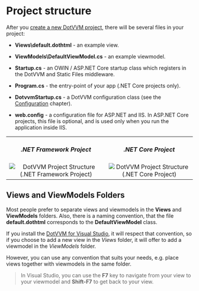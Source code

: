 # Project structure    

After you [create a new DotVVM project](/docs/tutorials/how-to-start-dotnet-451/{branch}), there will be several files in your project:

* **Views\default.dothtml** - an example view.

* **ViewModels\DefaultViewModel.cs** - an example viewmodel.

* **Startup.cs** - an OWIN / ASP.NET Core startup class which registers in the DotVVM and Static Files middleware.

* **Program.cs** - the entry-point of your app (.NET Core projects only).

* **DotvvmStartup.cs** - a DotVVM configuration class (see the [Configuration](/docs/tutorials/basics-configuration/{branch}) chapter).

* **web.config** - a configuration file for ASP.NET and IIS. In ASP.NET Core projects, this file is optional, and is used only when you run the application inside IIS.

<table>
    <tr>
        <td>
            <h5 style="text-align: center">.NET Framework Project</h5>
            <div style="text-align: center">
                <img src="{imageDir}basics-project-structure-img1.png" alt="DotVVM Project Structure (.NET Framework Project)" />
            </div>
        </td>
        <td>
            <h5 style="text-align: center">.NET Core Project</h5>
            <div style="text-align: center">
                <img src="{imageDir}basics-project-structure-img2.png" alt="DotVVM Project Structure (.NET Core Project)" />
            </div>
        </td>
    </tr>
</table>



## Views and ViewModels Folders

Most people prefer to separate views and viewmodels in the **Views** and **ViewModels** folders. 
Also, there is a naming convention, that the file **default.dothtml** corresponds to the **DefaultViewModel** class.

If you install the [DotVVM for Visual Studio](/landing/dotvvm-for-visual-studio-extension), it will respect that convention, so if you choose to add a new view in the *Views* folder, it will offer to add a viewmodel in the *ViewModels* folder.

However, you can use any convention that suits your needs, e.g. place views together with viewmodels in the same folder.

> In Visual Studio, you can use the **F7** key to navigate from your view to your viewmodel and **Shift-F7** to get back to your view.
